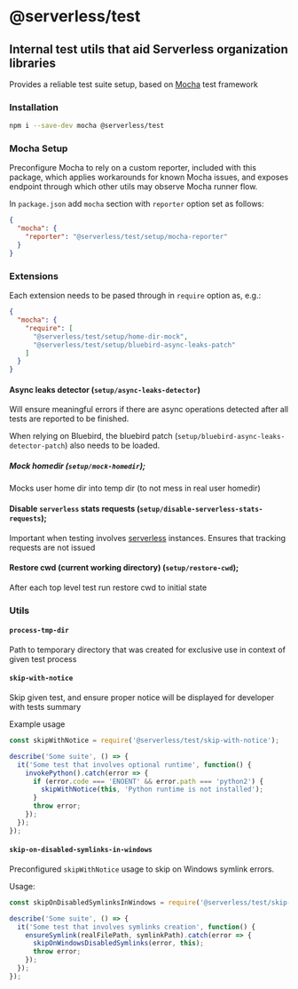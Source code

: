 # @serverless/test

## Internal test utils that aid Serverless organization libraries

Provides a reliable test suite setup, based on [Mocha](https://mochajs.org/) test framework

### Installation

```bash
npm i --save-dev mocha @serverless/test
```

### Mocha Setup

Preconfigure Mocha to rely on a custom reporter, included with this package, which applies workarounds for known Mocha issues, and exposes endpoint through which other utils may observe Mocha runner flow.

In `package.json` add `mocha` section with `reporter` option set as follows:

```json
{
  "mocha": {
    "reporter": "@serverless/test/setup/mocha-reporter"
  }
}
```

### Extensions

Each extension needs to be pased through in `require` option as, e.g.:

```json
{
  "mocha": {
    "require": [
      "@serverless/test/setup/home-dir-mock",
      "@serverless/test/setup/bluebird-async-leaks-patch"
    ]
  }
}
```

#### Async leaks detector (`setup/async-leaks-detector`)

Will ensure meaningful errors if there are async operations detected after all tests are reported to be finished.

When relying on Bluebird, the bluebird patch (`setup/bluebird-async-leaks-detector-patch`) also needs to be loaded.

##### Mock homedir (`setup/mock-homedir`);

Mocks user home dir into temp dir (to not mess in real user homedir)

#### Disable `serverless` stats requests (`setup/disable-serverless-stats-requests`);

Important when testing involves [serverless](https://github.com/serverless/serverless/) instances. Ensures that tracking requests are not issued

#### Restore cwd (current working directory) (`setup/restore-cwd`);

After each top level test run restore cwd to initial state

### Utils

#### `process-tmp-dir`

Path to temporary directory that was created for exclusive use in context of given test process

#### `skip-with-notice`

Skip given test, and ensure proper notice will be displayed for developer with tests summary

Example usage

```javascript
const skipWithNotice = require('@serverless/test/skip-with-notice');

describe('Some suite', () => {
  it('Some test that involves optional runtime', function() {
    invokePython().catch(error => {
      if (error.code === 'ENOENT' && error.path === 'python2') {
        skipWithNotice(this, 'Python runtime is not installed');
      }
      throw error;
    });
  });
});
```

#### `skip-on-disabled-symlinks-in-windows`

Preconfigured `skipWithNotice` usage to skip on Windows symlink errors.

Usage:

```javascript
const skipOnDisabledSymlinksInWindows = require('@serverless/test/skip-on-disabled-symlinks-in-windows');

describe('Some suite', () => {
  it('Some test that involves symlinks creation', function() {
    ensureSymlink(realFilePath, symlinkPath).catch(error => {
      skipOnWindowsDisabledSymlinks(error, this);
      throw error;
    });
  });
});
```
